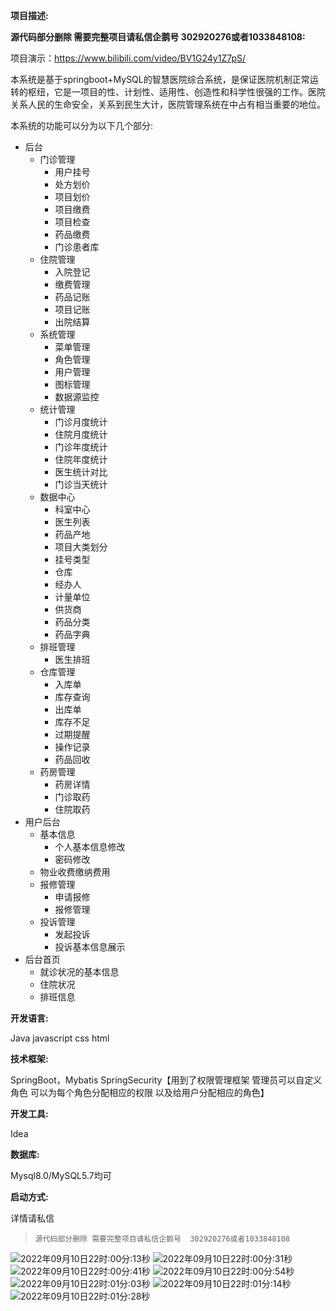 **项目描述:**

**源代码部分删除 需要完整项目请私信企鹅号  302920276或者1033848108:**

项目演示：https://www.bilibili.com/video/BV1G24y1Z7pS/

本系统是基于springboot+MySQL的智慧医院综合系统，是保证医院机制正常运转的枢纽，它是一项目的性、计划性、适用性、创造性和科学性很强的工作。医院关系人民的生命安全，关系到民生大计，医院管理系统在中占有相当重要的地位。

本系统的功能可以分为以下几个部分:

- 后台
  - 门诊管理
    - 用户挂号
    - 处方划价
    - 项目划价
    - 项目缴费
    - 项目检查
    - 药品缴费
    - 门诊患者库
  - 住院管理
    - 入院登记
    - 缴费管理
    - 药品记账
    - 项目记账
    - 出院结算
  - 系统管理
    - 菜单管理
    - 角色管理
    - 用户管理
    - 图标管理
    - 数据源监控
  - 统计管理
    - 门诊月度统计
    - 住院月度统计
    - 门诊年度统计
    - 住院年度统计
    - 医生统计对比
    - 门诊当天统计
  - 数据中心
    - 科室中心
    - 医生列表
    - 药品产地
    - 项目大类划分
    - 挂号类型
    - 仓库
    - 经办人
    - 计量单位
    - 供货商
    - 药品分类
    - 药品字典
  - 排班管理
    - 医生排班
  - 仓库管理
    - 入库单
    - 库存查询
    - 出库单
    - 库存不足
    - 过期提醒
    - 操作记录
    - 药品回收
  - 药房管理
    - 药房详情
    - 门诊取药
    - 住院取药
- 用户后台
  - 基本信息	
    - 个人基本信息修改
    - 密码修改
  - 物业收费缴纳费用
  - 报修管理
    - 申请报修
    - 报修管理
  - 投诉管理
    - 发起投诉
    - 投诉基本信息展示
- 后台首页
  - 就诊状况的基本信息
  - 住院状况
  - 排班信息

**开发语言:**

Java javascript css html

**技术框架:**

SpringBoot，Mybatis   SpringSecurity【用到了权限管理框架 管理员可以自定义角色 可以为每个角色分配相应的权限 以及给用户分配相应的角色】

**开发工具:**

Idea

**数据库:**

Mysql8.0/MySQL5.7均可

**启动方式:**

详情请私信



>`源代码部分删除 需要完整项目请私信企鹅号  302920276或者1033848108 `

![2022年09月10日22时:00分:13秒](https://cyymacbookpro.oss-cn-shanghai.aliyuncs.com/Macbookpro/2022年09月10日22时:00分:13秒)
![2022年09月10日22时:00分:31秒](https://cyymacbookpro.oss-cn-shanghai.aliyuncs.com/Macbookpro/2022年09月10日22时:00分:31秒)
![2022年09月10日22时:00分:41秒](https://cyymacbookpro.oss-cn-shanghai.aliyuncs.com/Macbookpro/2022年09月10日22时:00分:41秒)
![2022年09月10日22时:00分:54秒](https://cyymacbookpro.oss-cn-shanghai.aliyuncs.com/Macbookpro/2022年09月10日22时:00分:54秒)
![2022年09月10日22时:01分:03秒](https://cyymacbookpro.oss-cn-shanghai.aliyuncs.com/Macbookpro/2022年09月10日22时:01分:03秒)
![2022年09月10日22时:01分:14秒](https://cyymacbookpro.oss-cn-shanghai.aliyuncs.com/Macbookpro/2022年09月10日22时:01分:14秒)
![2022年09月10日22时:01分:28秒](https://cyymacbookpro.oss-cn-shanghai.aliyuncs.com/Macbookpro/2022年09月10日22时:01分:28秒)
